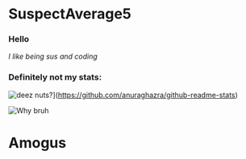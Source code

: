 # SuspectAverage5

### Hello

_I like being sus and coding_

### Definitely not my stats:

![deez nuts?](https://github-readme-stats.vercel.app/api?username=SuspectAverage5&theme=merko&show_icons=True&include_all_commits=True)](https://github.com/anuraghazra/github-readme-stats)

![Why bruh](https://github-readme-stats.vercel.app/api?username=SuspectAverage5&show_icons=true&theme=radical&count_private=true)

# Amogus
